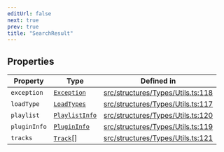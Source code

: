 ```yaml
---
editUrl: false
next: true
prev: true
title: "SearchResult"
---
```


## Properties

| Property | Type | Defined in |
| ------ | ------ | ------ |
| `exception` | [`Exception`](/api/interfaces/exception/) | [src/structures/Types/Utils.ts:118](https://github.com/appujet/lavalink-client/blob/4880e032861893b27e80b7c2d6c36639afbb3479/src/structures/Types/Utils.ts#L118) |
| `loadType` | [`LoadTypes`](/api/type-aliases/loadtypes/) | [src/structures/Types/Utils.ts:117](https://github.com/appujet/lavalink-client/blob/4880e032861893b27e80b7c2d6c36639afbb3479/src/structures/Types/Utils.ts#L117) |
| `playlist` | [`PlaylistInfo`](/api/interfaces/playlistinfo/) | [src/structures/Types/Utils.ts:120](https://github.com/appujet/lavalink-client/blob/4880e032861893b27e80b7c2d6c36639afbb3479/src/structures/Types/Utils.ts#L120) |
| `pluginInfo` | [`PluginInfo`](/api/interfaces/plugininfo/) | [src/structures/Types/Utils.ts:119](https://github.com/appujet/lavalink-client/blob/4880e032861893b27e80b7c2d6c36639afbb3479/src/structures/Types/Utils.ts#L119) |
| `tracks` | [`Track`](/api/interfaces/track/)[] | [src/structures/Types/Utils.ts:121](https://github.com/appujet/lavalink-client/blob/4880e032861893b27e80b7c2d6c36639afbb3479/src/structures/Types/Utils.ts#L121) |
